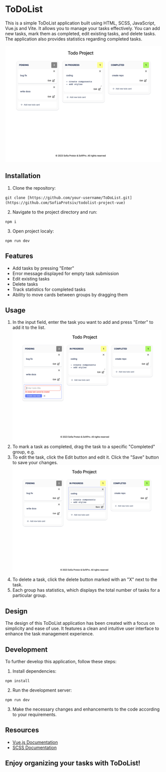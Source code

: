 # ToDoList

This is a simple ToDoList application built using HTML, SCSS, JavaScript, Vue.js and Vite. It allows you to manage your tasks effectively. You can add new tasks, mark them as completed, edit existing tasks, and delete tasks. The application also provides statistics regarding completed tasks.

![my todolist](./public/todolist.png)

## Installation

1. Clone the repository:

```
git clone [https://github.com/your-username/ToDoList.git](https://github.com/SofiaProtsiv/todolist-project-vue)
```

2. Navigate to the project directory and run:

```
npm i
```

3. Open project localy:
```
npm run dev
```

## Features

- Add tasks by pressing "Enter"
- Error message displayed for empty task submission
- Edit existing tasks
- Delete tasks
- Track statistics for completed tasks
- Ability to move cards between groups by dragging them

## Usage

1. In the input field, enter the task you want to add and press "Enter" to add it to the list.
![how to add](./public/todolist_add.png)
2. To mark a task as completed, drag the task to a specific "Completed" group, e.g.
3. To edit the task, click the Edit button and edit it. Click the "Save" button to save your changes.
![how to edit](./public/todolist_edit.png)
4. To delete a task, click the delete button marked with an "X" next to the task.
5. Each group has statistics, which displays the total number of tasks for a particular group.

## Design

The design of this ToDoList application has been created with a focus on simplicity and ease of use. It features a clean and intuitive user interface to enhance the task management experience.

## Development

To further develop this application, follow these steps:

1. Install dependencies:

```
npm install
```

2. Run the development server:

```
npm run dev
```

3. Make the necessary changes and enhancements to the code according to your requirements.

## Resources

- [Vue.js Documentation](https://vuejs.org/)
- [SCSS Documentation](https://sass-lang.com/documentation)

## Enjoy organizing your tasks with ToDoList!
